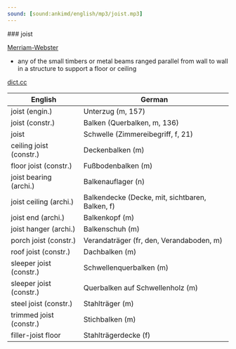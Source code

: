 ```yaml
---
sound: [sound:ankimd/english/mp3/joist.mp3]
---
```


\### joist

[Merriam-Webster](https://www.merriam-webster.com/dictionary/joist)

- any of the small timbers or metal beams ranged parallel from wall to wall in a structure to support a floor or ceiling

[dict.cc](https://www.dict.cc/joist)

| English        | German       |
| -------------- | ------------ |
| joist (engin.) | Unterzug (m, 157) |
| joist (constr.) | Balken (Querbalken, m, 136) |
| joist | Schwelle (Zimmereibegriff, f, 21) |
| ceiling joist (constr.) | Deckenbalken (m) |
| floor joist (constr.) | Fußbodenbalken (m) |
| joist bearing (archi.) | Balkenauflager (n) |
| joist ceiling (archi.) | Balkendecke (Decke, mit, sichtbaren, Balken, f) |
| joist end (archi.) | Balkenkopf (m) |
| joist hanger (archi.) | Balkenschuh (m) |
| porch joist (constr.) | Verandaträger (fr, den, Verandaboden, m) |
| roof joist (constr.) | Dachbalken (m) |
| sleeper joist (constr.) | Schwellenquerbalken (m) |
| sleeper joist (constr.) | Querbalken auf Schwellenholz (m) |
| steel joist (constr.) | Stahlträger (m) |
| trimmed joist (constr.) | Stichbalken (m) |
| filler-joist floor | Stahlträgerdecke (f) |
